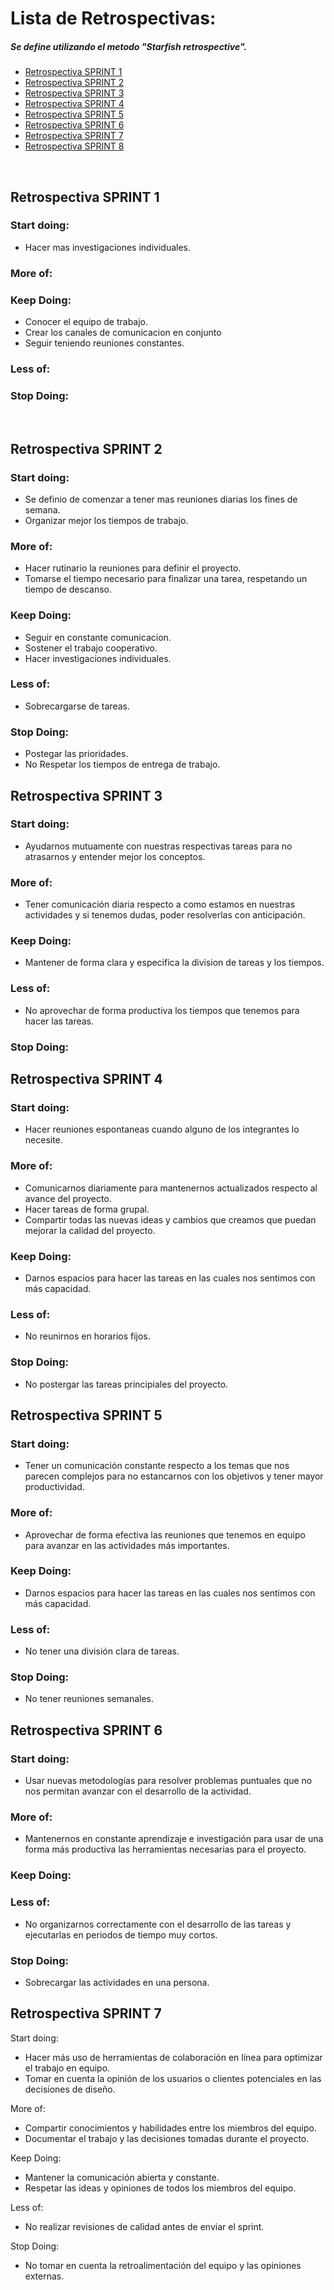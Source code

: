 Lista de Retrospectivas:
========================
<p><h5>Se define utilizando el metodo "Starfish retrospective".</h5><p>
<ul>
  <li><a href="#r1">Retrospectiva SPRINT 1</a></li>
  <li><a href="#r2">Retrospectiva SPRINT 2</a></li>
  <li><a href="#r3">Retrospectiva SPRINT 3</a></li>
  <li><a href="#r4">Retrospectiva SPRINT 4</a></li>
  <li><a href="#r5">Retrospectiva SPRINT 5</a></li>
  <li><a href="#r6">Retrospectiva SPRINT 6</a></li>
  <li><a href="#r7">Retrospectiva SPRINT 7</a></li>
  <li><a href="#r8">Retrospectiva SPRINT 8</a></li>
</ul>
<br>
  
<h2 id="r1">Retrospectiva SPRINT 1</h2>

  ### Start doing:
  <ul>
  <li>Hacer mas investigaciones individuales.</li>
  </ul>
 
  ### More of:
 
  ### Keep Doing:
  <ul>
  <li>Conocer el equipo de trabajo.</li>
  <li>Crear los canales de comunicacion en conjunto</li>
  <li>Seguir teniendo reuniones constantes.</li>
  </ul>

  ### Less of:
  
  ### Stop Doing:
<br>

<h2 id="r2">Retrospectiva SPRINT 2</h2>

  ### Start doing:
  <ul>
  <li>Se definio de comenzar a tener mas reuniones diarias los fines de semana.</li>
  <li>Organizar mejor los tiempos de trabajo.</li>
  </ul>
  
  ### More of:
  <ul>
  <li>Hacer rutinario la reuniones para definir el proyecto.</li>
  <li>Tomarse el tiempo necesario para finalizar una tarea, respetando un tiempo de descanso.</li>
  </ul>
  
  ### Keep Doing:
  <ul>
  <li>Seguir en constante comunicacion.</li>
  <li>Sostener el trabajo cooperativo.</li>
  <li>Hacer investigaciones individuales.</li>
  </ul>

  ### Less of:
  <ul>
  <li>Sobrecargarse de tareas.</li>
  </ul>
  
  ### Stop Doing:
   <ul>
  <li>Postegar las prioridades.</li>
  <li>No Respetar los tiempos de entrega de trabajo. </li>
  </ul>
  
  <h2 id="r2">Retrospectiva SPRINT 3</h2>

  ### Start doing:
  <ul>
  <li>Ayudarnos mutuamente con nuestras respectivas tareas para no atrasarnos y entender mejor los conceptos.</li>
  </ul>
  
  ### More of:
  <ul>
  <li>Tener comunicación diaria respecto a como estamos en nuestras actividades y si tenemos dudas, poder resolverlas con anticipación.</li>
  </ul>
  
  ### Keep Doing:
  <ul>
  <li>Mantener de forma clara y especifica la division de tareas y los tiempos.</li>
  </ul>
  
  ### Less of:
  <ul>
  <li>No aprovechar de forma productiva los tiempos que tenemos para hacer las tareas.</li>
  </ul>
  
  ### Stop Doing:
 
  
   <h2 id="r2">Retrospectiva SPRINT 4</h2>

  ### Start doing:
  <ul>
  <li>Hacer reuniones espontaneas cuando alguno de los integrantes lo necesite.</li>
  </ul>
  
  ### More of:
  <ul>
  <li>Comunicarnos diariamente para mantenernos actualizados respecto al avance del proyecto.</li>
  <li>Hacer tareas de forma grupal.</li>
  <li>Compartir todas las nuevas ideas y cambios que creamos que puedan mejorar la calidad del proyecto.</li>
  </ul>
  
  ### Keep Doing:
  <ul>
  <li>Darnos espacios para hacer las tareas en las cuales nos sentimos con más capacidad.</li>
  </ul>
  
  ### Less of:
  <ul>
  <li>No reunirnos en horarios fijos.</li>
  </ul>
  
  ### Stop Doing:
  <ul>
  <li>No postergar las tareas principiales del proyecto.</li>
  </ul>
  
  
   <h2 id="r2">Retrospectiva SPRINT 5</h2>

  ### Start doing:
  <ul>
  <li>Tener un comunicación constante respecto a los temas que nos parecen complejos para no estancarnos con los objetivos y tener mayor productividad.</li>
  </ul>
  
  ### More of:
  <ul>
  <li>Aprovechar de forma efectiva las reuniones que tenemos en equipo para avanzar en las actividades más importantes.</li>
  </ul>
  
  ### Keep Doing:
  <ul>
  <li>Darnos espacios para hacer las tareas en las cuales nos sentimos con más capacidad.</li>
  </ul>
  
  ### Less of:
  <ul>
  <li>No tener una división clara de tareas.</li>
  </ul>
  
  ### Stop Doing:
  <ul>
  <li>No tener reuniones semanales.</li>
  </ul>
  
  
  <h2 id="r2">Retrospectiva SPRINT 6</h2>

  ### Start doing:
  <ul>
  <li>Usar nuevas metodologías para resolver problemas puntuales que no nos permitan avanzar con el desarrollo de la actividad.</li>
  </ul>
  
  ### More of:
  <ul>
  <li>Mantenernos en constante aprendizaje e investigación para usar de una forma más productiva las herramientas necesarias para el proyecto.</li>
  </ul>
  
  ### Keep Doing:
  <ul>
  </ul>
  
  ### Less of:
  <ul>
  <li>No organizarnos correctamente con el desarrollo de las tareas y ejecutarlas en periodos de tiempo muy cortos.</li>
  </ul>
  
  ### Stop Doing:
  <ul>
  <li>Sobrecargar las actividades en una persona.</li>
  </ul>
  
  <h2 id="r2">Retrospectiva SPRINT 7</h2>
Start doing:
  <ul>
  <li>Hacer más uso de herramientas de colaboración en línea para optimizar el trabajo en equipo.</li>
  <li>Tomar en cuenta la opinión de los usuarios o clientes potenciales en las decisiones de diseño.</li>
  </ul>
More of:
  <ul>
  <li>Compartir conocimientos y habilidades entre los miembros del equipo.</li>
  <li>Documentar el trabajo y las decisiones tomadas durante el proyecto.</li>
  </ul>
Keep Doing:
  <ul>
  <li>Mantener la comunicación abierta y constante.</li>
  <li>Respetar las ideas y opiniones de todos los miembros del equipo.</li>
  </ul>
Less of:
  <ul>
  <li>No realizar revisiones de calidad antes de enviar el sprint.</li>
  </ul>
Stop Doing:
  <ul>
  <li>No tomar en cuenta la retroalimentación del equipo y las opiniones externas.</li>
  </ul>

